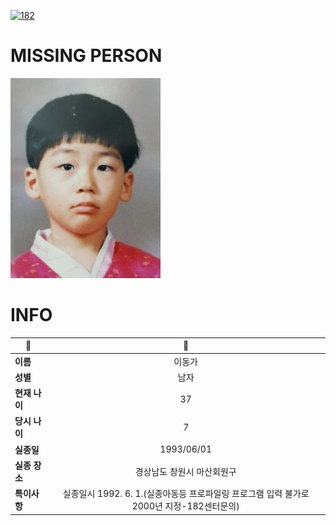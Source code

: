 [![182](https://img.shields.io/badge/%EC%8B%A4%EC%A2%85%EC%8B%A0%EA%B3%A0%EB%8A%94%20%EA%B5%AD%EB%B2%88%EC%97%86%EC%9D%B4-182-blue)](http://safe182.go.kr/index.do)

# MISSING PERSON

<img src="./missing_person.jpg">

# INFO

|🔑|💎|
|--|:--:|
|**이름**|이동가|
|**성별**|남자|
|**현재 나이**|37|
|**당시 나이**|7|
|**실종일**|1993/06/01|
|**실종 장소**|경상남도 창원시 마산회원구 |
|**특이사항**|실종일시 1992. 6. 1.(실종아동등 프로파일링 프로그램 입력 불가로 2000년 지정-182센터문의)|
